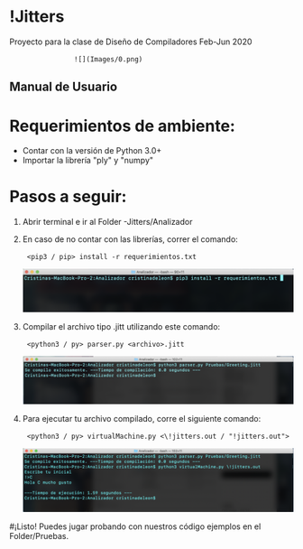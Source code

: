 # !Jitters
Proyecto para la clase de Diseño de Compiladores Feb-Jun 2020

					![](Images/0.png)

## Manual de Usuario

##

# Requerimientos de ambiente:

- Contar con la versión de Python 3.0+
- Importar la librería &quot;ply&quot; y &quot;numpy&quot;

# Pasos a seguir:

1. Abrir terminal e ir al Folder -Jitters/Analizador

2. En caso de no contar con las librerías, correr el comando:

		<pip3 / pip> install -r requerimientos.txt

	![](Images/1.png)

3. Compilar el archivo tipo .jitt utilizando este comando:

		<python3 / py> parser.py <archivo>.jitt

	![](Images/2.png)

4. Para ejecutar tu archivo compilado, corre el siguiente comando:

		<python3 / py> virtualMachine.py <\!jitters.out / "!jitters.out">

	![](Images/3.png)

#¡Listo! Puedes jugar probando con nuestros código ejemplos en el Folder/Pruebas.
